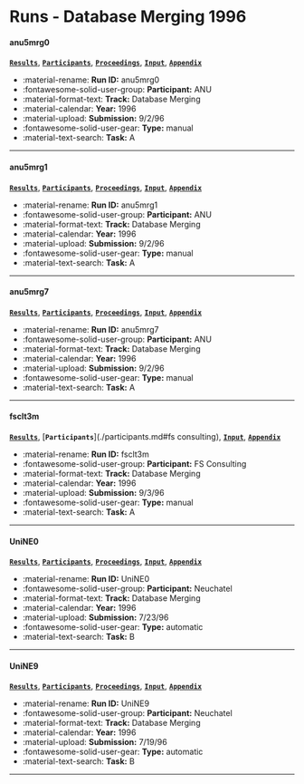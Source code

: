 # Runs - Database Merging 1996 

#### anu5mrg0 
[**`Results`**](./results.md#anu5mrg0), [**`Participants`**](./participants.md#anu), [**`Proceedings`**](./proceedings.md#anu-acsys-trec-5-experiments), [**`Input`**](https://trec.nist.gov/results/trec5/trec5.results.input/tracks/dbmerge/input.anu5mrg0.gz), [**`Appendix`**](https://trec.nist.gov/pubs/trec5/appendices/A/dbmerge.graphs.ps.gz) 

- :material-rename: **Run ID:** anu5mrg0 
- :fontawesome-solid-user-group: **Participant:** ANU 
- :material-format-text: **Track:** Database Merging 
- :material-calendar: **Year:** 1996 
- :material-upload: **Submission:** 9/2/96 
- :fontawesome-solid-user-gear: **Type:** manual 
- :material-text-search: **Task:** A 

---
#### anu5mrg1 
[**`Results`**](./results.md#anu5mrg1), [**`Participants`**](./participants.md#anu), [**`Proceedings`**](./proceedings.md#anu-acsys-trec-5-experiments), [**`Input`**](https://trec.nist.gov/results/trec5/trec5.results.input/tracks/dbmerge/input.anu5mrg1.gz), [**`Appendix`**](https://trec.nist.gov/pubs/trec5/appendices/A/dbmerge.graphs.ps.gz) 

- :material-rename: **Run ID:** anu5mrg1 
- :fontawesome-solid-user-group: **Participant:** ANU 
- :material-format-text: **Track:** Database Merging 
- :material-calendar: **Year:** 1996 
- :material-upload: **Submission:** 9/2/96 
- :fontawesome-solid-user-gear: **Type:** manual 
- :material-text-search: **Task:** A 

---
#### anu5mrg7 
[**`Results`**](./results.md#anu5mrg7), [**`Participants`**](./participants.md#anu), [**`Proceedings`**](./proceedings.md#anu-acsys-trec-5-experiments), [**`Input`**](https://trec.nist.gov/results/trec5/trec5.results.input/tracks/dbmerge/input.anu5mrg7.gz), [**`Appendix`**](https://trec.nist.gov/pubs/trec5/appendices/A/dbmerge.graphs.ps.gz) 

- :material-rename: **Run ID:** anu5mrg7 
- :fontawesome-solid-user-group: **Participant:** ANU 
- :material-format-text: **Track:** Database Merging 
- :material-calendar: **Year:** 1996 
- :material-upload: **Submission:** 9/2/96 
- :fontawesome-solid-user-gear: **Type:** manual 
- :material-text-search: **Task:** A 

---
#### fsclt3m 
[**`Results`**](./results.md#fsclt3m), [**`Participants`**](./participants.md#fs consulting), [**`Input`**](https://trec.nist.gov/results/trec5/trec5.results.input/tracks/dbmerge/input.fsclt3m.gz), [**`Appendix`**](https://trec.nist.gov/pubs/trec5/appendices/A/dbmerge.graphs.ps.gz) 

- :material-rename: **Run ID:** fsclt3m 
- :fontawesome-solid-user-group: **Participant:** FS Consulting 
- :material-format-text: **Track:** Database Merging 
- :material-calendar: **Year:** 1996 
- :material-upload: **Submission:** 9/3/96 
- :fontawesome-solid-user-gear: **Type:** manual 
- :material-text-search: **Task:** A 

---
#### UniNE0 
[**`Results`**](./results.md#unine0), [**`Participants`**](./participants.md#neuchatel), [**`Proceedings`**](./proceedings.md#report-on-the-trec-5-experiment-data-fusion-and-collection-fusion), [**`Input`**](https://trec.nist.gov/results/trec5/trec5.results.input/tracks/dbmerge/input.UniNE0.gz), [**`Appendix`**](https://trec.nist.gov/pubs/trec5/appendices/A/dbmerge.graphs.ps.gz) 

- :material-rename: **Run ID:** UniNE0 
- :fontawesome-solid-user-group: **Participant:** Neuchatel 
- :material-format-text: **Track:** Database Merging 
- :material-calendar: **Year:** 1996 
- :material-upload: **Submission:** 7/23/96 
- :fontawesome-solid-user-gear: **Type:** automatic 
- :material-text-search: **Task:** B 

---
#### UniNE9 
[**`Results`**](./results.md#unine9), [**`Participants`**](./participants.md#neuchatel), [**`Proceedings`**](./proceedings.md#report-on-the-trec-5-experiment-data-fusion-and-collection-fusion), [**`Input`**](https://trec.nist.gov/results/trec5/trec5.results.input/tracks/dbmerge/input.UniNE9.gz), [**`Appendix`**](https://trec.nist.gov/pubs/trec5/appendices/A/dbmerge.graphs.ps.gz) 

- :material-rename: **Run ID:** UniNE9 
- :fontawesome-solid-user-group: **Participant:** Neuchatel 
- :material-format-text: **Track:** Database Merging 
- :material-calendar: **Year:** 1996 
- :material-upload: **Submission:** 7/19/96 
- :fontawesome-solid-user-gear: **Type:** automatic 
- :material-text-search: **Task:** B 

---

